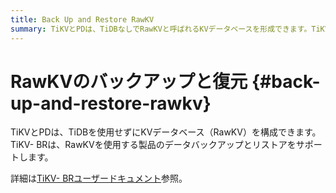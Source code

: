 ```yaml
---
title: Back Up and Restore RawKV
summary: TiKVとPDは、TiDBなしでRawKVと呼ばれるKVデータベースを形成できます。TiKV- BRはRawKVのデータのバックアップと復元をサポートしています。詳細については、TiKVウェブサイトのTiKV- BRユーザードキュメントをご覧ください。
---
```


# RawKVのバックアップと復元 {#back-up-and-restore-rawkv}

TiKVとPDは、TiDBを使用せずにKVデータベース（RawKV）を構成できます。TiKV- BRは、RawKVを使用する製品のデータバックアップとリストアをサポートします。

詳細は[TiKV- BRユーザードキュメント](https://tikv.org/docs/latest/concepts/explore-tikv-features/backup-restore/)参照。
